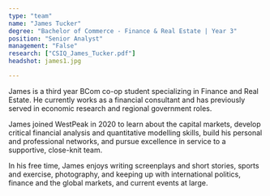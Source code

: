 ```yaml
---
type: "team"
name: "James Tucker"
degree: "Bachelor of Commerce - Finance & Real Estate | Year 3"
position: "Senior Analyst"
management: "False"
research: ["CSIQ_James_Tucker.pdf"]
headshot: james1.jpg

---
```


James is a third year BCom co-op student specializing in Finance and Real Estate. He currently works as a financial consultant and has previously served in economic research and regional government roles.

James joined WestPeak in 2020 to learn about the capital markets, develop critical financial analysis and quantitative modelling skills, build his personal and professional networks, and pursue excellence in service to a supportive, close-knit team.

In his free time, James enjoys writing screenplays and short stories, sports and exercise, photography, and keeping up with international politics, finance and the global markets, and current events at large.
